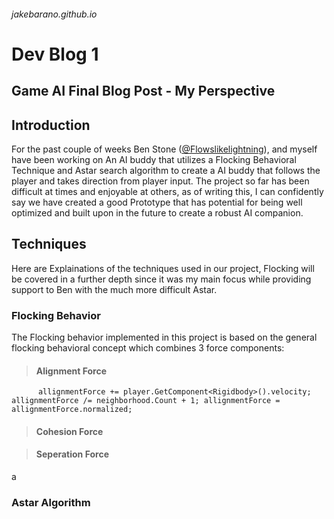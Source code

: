 <h6> jakebarano.github.io </h6>

# Dev Blog 1

## Game AI Final Blog Post - My Perspective


## Introduction
For the past couple of weeks Ben Stone ([@Flowslikelightning](https://github.com/FlowLikeLightning)), and myself have been working on An AI buddy that utilizes a Flocking Behavioral Technique and Astar search algorithm to create a AI buddy that follows the player and takes direction from player input. The project so far has been difficult at times and enjoyable at others, as of writing this, I can confidently say we have created a good Prototype that has potential for being well optimized and built upon in the future to create a robust AI companion.

## Techniques
Here are Explainations of the techniques used in our project, Flocking will be covered in a further depth since it was my main focus while providing support to Ben with the much more difficult Astar.

### Flocking Behavior

The Flocking behavior implemented in this project is based on the general flocking behavioral concept which combines 3 force components:

> #### Alignment Force

`      allignmentForce += player.GetComponent<Rigidbody>().velocity;
        allignmentForce /= neighborhood.Count + 1;
        allignmentForce = allignmentForce.normalized;`

> #### Cohesion Force

> #### Seperation Force

a
### Astar Algorithm